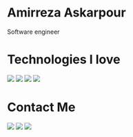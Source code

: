 # Amirreza Askarpour
Software engineer

# Technologies I love
[![](https://img.shields.io/badge/-go-blue?style=for-the-badge&logo=go)](https://go.dev/)
[![](https://img.shields.io/badge/-rust-orange?style=for-the-badge&logo=rust)](https://www.rust-lang.org/)
[![](https://img.shields.io/badge/-zig-orange?style=for-the-badge&logo=zig)](https://www.ziglang.org/)
[![](https://img.shields.io/badge/-vim-orange?style=for-the-badge&logo=neovim)](https://neovim.org/)

# Contact Me
[![](https://img.shields.io/badge/-Mail-lightgray?style=for-the-badge&logo=gmail)](mailto:raskarpour@gmail.com)
[![](https://img.shields.io/badge/-Twitter-lightgray?style=for-the-badge&logo=twitter)](https://twitter.com/amirrezaask)
[![](https://img.shields.io/badge/-LinkedIn-lightgray?style=for-the-badge&logo=linkedin)](https://linkedin.com/in/amirreza-askarpour)
